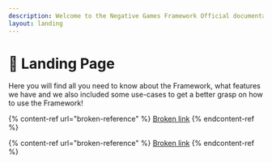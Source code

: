 ```yaml
---
description: Welcome to the Negative Games Framework Official documentation page!
layout: landing
---
```


# 👋 Landing Page

Here you will find all you need to know about the Framework, what features we have and we also included some use-cases to get a better grasp on how to use the Framework!



{% content-ref url="broken-reference" %}
[Broken link](broken-reference)
{% endcontent-ref %}

{% content-ref url="broken-reference" %}
[Broken link](broken-reference)
{% endcontent-ref %}

